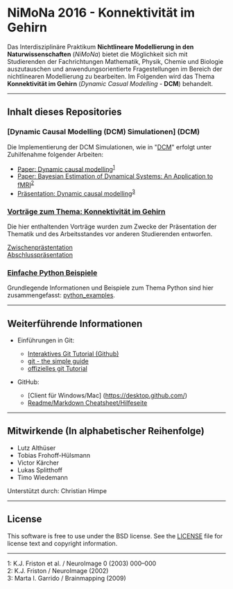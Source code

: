 # NiMoNa 2016 - Konnektivität im Gehirn
Das Interdisziplinäre Praktikum **Nichtlineare Modellierung in den Naturwissenschaften** (*NiMoNa*) bietet die Möglichkeit sich mit Studierenden der Fachrichtungen Mathematik, Physik, Chemie und Biologie auszutauschen und anwendungsorientierte Fragestellungen im Bereich der nichtlinearen Modellierung zu bearbeiten. Im Folgenden wird das Thema **Konnektivität im Gehirn** (*Dynamic Casual Modelling* - **DCM**) behandelt.

---

## Inhalt dieses Repositories

### [Dynamic Causal Modelling (DCM) Simulationen] (DCM)
Die Implementierung der DCM Simulationen, wie in "[DCM](DCM)" erfolgt unter Zuhilfenahme folgender Arbeiten:
  * [Paper: Dynamic causal modelling](http://web.mit.edu/swg/ImagingPubs/connectivity/Dcm_Friston.pdf)<sup>[1](#note_1)</sup>
  * [Paper: Bayesian Estimation of Dynamical Systems: An Application to fMRI](http://www.sciencedirect.com/science/article/pii/S1053811901910444)<sup>[2](#note_2)</sup>
  * [Präsentation: Dynamic causal modelling](http://www.brainmapping.org/SummerCourseSlides/DCM_NITP.pdf)<sup>[3](#note_3)</sup>

### [Vorträge zum Thema: Konnektivität im Gehirn](talks)
Die hier enthaltenden Vorträge wurden zum Zwecke der Präsentation der Thematik und des Arbeitsstandes vor anderen Studierenden entworfen.  

[Zwischenprästentation](/talks/Zwischenvortrag/zwischenvortrag.pdf)  
[Abschlusspräsentation](/talks/endvortrag/endvortrag.pdf)

### [Einfache Python Beispiele](python_examples)
Grundlegende Informationen und Beispiele zum Thema Python sind hier zusammengefasst: [python_examples](python_examples).

---

## Weiterführende Informationen
* Einführungen in Git:
  * [Interaktives Git Tutorial (Github)](http://try.github.io)  
  * [git - the simple guide](http://rogerdudler.github.io/git-guide/)  
  * [offizielles git Tutorial](http://git-scm.com/docs/gittutorial)  

* GitHub:
  * [Client für Windows/Mac] (https://desktop.github.com/)  
  * [Readme/Markdown Cheatsheet/Hilfeseite](https://github.com/adam-p/markdown-here/wiki/Markdown-Cheatsheet)  
  
---
  
## Mitwirkende (In alphabetischer Reihenfolge)
* Lutz Althüser  
* Tobias Frohoff-Hülsmann  
* Victor Kärcher  
* Lukas Splitthoff  
* Timo Wiedemann  

Unterstützt durch: Christian Himpe

---

## License
This software is free to use under the BSD license. See the [LICENSE](LICENSE.md) file for license text and copyright information.

---

<a name="note_1">1</a>: K.J. Friston et al. / NeuroImage 0 (2003) 000–000  
<a name="note_2">2</a>: K.J. Friston / NeuroImage (2002)  
<a name="note_3">3</a>: Marta I. Garrido / Brainmapping (2009)  
